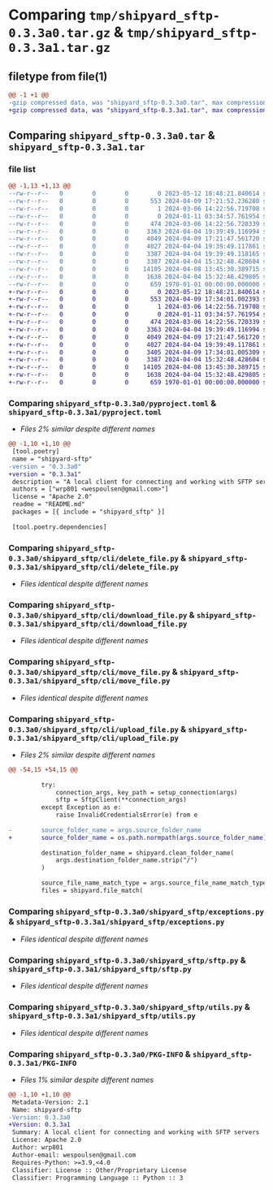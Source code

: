 # Comparing `tmp/shipyard_sftp-0.3.3a0.tar.gz` & `tmp/shipyard_sftp-0.3.3a1.tar.gz`

## filetype from file(1)

```diff
@@ -1 +1 @@
-gzip compressed data, was "shipyard_sftp-0.3.3a0.tar", max compression
+gzip compressed data, was "shipyard_sftp-0.3.3a1.tar", max compression
```

## Comparing `shipyard_sftp-0.3.3a0.tar` & `shipyard_sftp-0.3.3a1.tar`

### file list

```diff
@@ -1,13 +1,13 @@
--rw-r--r--   0        0        0        0 2023-05-12 18:48:21.840614 shipyard_sftp-0.3.3a0/README.md
--rw-r--r--   0        0        0      553 2024-04-09 17:21:52.236280 shipyard_sftp-0.3.3a0/pyproject.toml
--rw-r--r--   0        0        0        1 2024-03-06 14:22:56.719708 shipyard_sftp-0.3.3a0/shipyard_sftp/__init__.py
--rw-r--r--   0        0        0        0 2024-01-11 03:34:57.761954 shipyard_sftp-0.3.3a0/shipyard_sftp/cli/__init__.py
--rw-r--r--   0        0        0      474 2024-03-06 14:22:56.720339 shipyard_sftp-0.3.3a0/shipyard_sftp/cli/authtest.py
--rw-r--r--   0        0        0     3363 2024-04-04 19:39:49.116994 shipyard_sftp-0.3.3a0/shipyard_sftp/cli/delete_file.py
--rw-r--r--   0        0        0     4049 2024-04-09 17:21:47.561720 shipyard_sftp-0.3.3a0/shipyard_sftp/cli/download_file.py
--rw-r--r--   0        0        0     4027 2024-04-04 19:39:49.117861 shipyard_sftp-0.3.3a0/shipyard_sftp/cli/move_file.py
--rw-r--r--   0        0        0     3387 2024-04-04 19:39:49.118165 shipyard_sftp-0.3.3a0/shipyard_sftp/cli/upload_file.py
--rw-r--r--   0        0        0     3387 2024-04-04 15:32:48.428604 shipyard_sftp-0.3.3a0/shipyard_sftp/exceptions.py
--rw-r--r--   0        0        0    14105 2024-04-08 13:45:30.389715 shipyard_sftp-0.3.3a0/shipyard_sftp/sftp.py
--rw-r--r--   0        0        0     1638 2024-04-04 15:32:48.429805 shipyard_sftp-0.3.3a0/shipyard_sftp/utils.py
--rw-r--r--   0        0        0      659 1970-01-01 00:00:00.000000 shipyard_sftp-0.3.3a0/PKG-INFO
+-rw-r--r--   0        0        0        0 2023-05-12 18:48:21.840614 shipyard_sftp-0.3.3a1/README.md
+-rw-r--r--   0        0        0      553 2024-04-09 17:34:01.002393 shipyard_sftp-0.3.3a1/pyproject.toml
+-rw-r--r--   0        0        0        1 2024-03-06 14:22:56.719708 shipyard_sftp-0.3.3a1/shipyard_sftp/__init__.py
+-rw-r--r--   0        0        0        0 2024-01-11 03:34:57.761954 shipyard_sftp-0.3.3a1/shipyard_sftp/cli/__init__.py
+-rw-r--r--   0        0        0      474 2024-03-06 14:22:56.720339 shipyard_sftp-0.3.3a1/shipyard_sftp/cli/authtest.py
+-rw-r--r--   0        0        0     3363 2024-04-04 19:39:49.116994 shipyard_sftp-0.3.3a1/shipyard_sftp/cli/delete_file.py
+-rw-r--r--   0        0        0     4049 2024-04-09 17:21:47.561720 shipyard_sftp-0.3.3a1/shipyard_sftp/cli/download_file.py
+-rw-r--r--   0        0        0     4027 2024-04-04 19:39:49.117861 shipyard_sftp-0.3.3a1/shipyard_sftp/cli/move_file.py
+-rw-r--r--   0        0        0     3405 2024-04-09 17:34:01.005309 shipyard_sftp-0.3.3a1/shipyard_sftp/cli/upload_file.py
+-rw-r--r--   0        0        0     3387 2024-04-04 15:32:48.428604 shipyard_sftp-0.3.3a1/shipyard_sftp/exceptions.py
+-rw-r--r--   0        0        0    14105 2024-04-08 13:45:30.389715 shipyard_sftp-0.3.3a1/shipyard_sftp/sftp.py
+-rw-r--r--   0        0        0     1638 2024-04-04 15:32:48.429805 shipyard_sftp-0.3.3a1/shipyard_sftp/utils.py
+-rw-r--r--   0        0        0      659 1970-01-01 00:00:00.000000 shipyard_sftp-0.3.3a1/PKG-INFO
```

### Comparing `shipyard_sftp-0.3.3a0/pyproject.toml` & `shipyard_sftp-0.3.3a1/pyproject.toml`

 * *Files 2% similar despite different names*

```diff
@@ -1,10 +1,10 @@
 [tool.poetry]
 name = "shipyard-sftp"
-version = "0.3.3a0"
+version = "0.3.3a1"
 description = "A local client for connecting and working with SFTP servers"
 authors = ["wrp801 <wespoulsen@gmail.com>"]
 license = "Apache 2.0"
 readme = "README.md"
 packages = [{ include = "shipyard_sftp" }]
 
 [tool.poetry.dependencies]
```

### Comparing `shipyard_sftp-0.3.3a0/shipyard_sftp/cli/delete_file.py` & `shipyard_sftp-0.3.3a1/shipyard_sftp/cli/delete_file.py`

 * *Files identical despite different names*

### Comparing `shipyard_sftp-0.3.3a0/shipyard_sftp/cli/download_file.py` & `shipyard_sftp-0.3.3a1/shipyard_sftp/cli/download_file.py`

 * *Files identical despite different names*

### Comparing `shipyard_sftp-0.3.3a0/shipyard_sftp/cli/move_file.py` & `shipyard_sftp-0.3.3a1/shipyard_sftp/cli/move_file.py`

 * *Files identical despite different names*

### Comparing `shipyard_sftp-0.3.3a0/shipyard_sftp/cli/upload_file.py` & `shipyard_sftp-0.3.3a1/shipyard_sftp/cli/upload_file.py`

 * *Files 2% similar despite different names*

```diff
@@ -54,15 +54,15 @@
 
         try:
             connection_args, key_path = setup_connection(args)
             sftp = SftpClient(**connection_args)
         except Exception as e:
             raise InvalidCredentialsError(e) from e
 
-        source_folder_name = args.source_folder_name
+        source_folder_name = os.path.normpath(args.source_folder_name)
 
         destination_folder_name = shipyard.clean_folder_name(
             args.destination_folder_name.strip("/")
         )
 
         source_file_name_match_type = args.source_file_name_match_type or "exact_match"
         files = shipyard.file_match(
```

### Comparing `shipyard_sftp-0.3.3a0/shipyard_sftp/exceptions.py` & `shipyard_sftp-0.3.3a1/shipyard_sftp/exceptions.py`

 * *Files identical despite different names*

### Comparing `shipyard_sftp-0.3.3a0/shipyard_sftp/sftp.py` & `shipyard_sftp-0.3.3a1/shipyard_sftp/sftp.py`

 * *Files identical despite different names*

### Comparing `shipyard_sftp-0.3.3a0/shipyard_sftp/utils.py` & `shipyard_sftp-0.3.3a1/shipyard_sftp/utils.py`

 * *Files identical despite different names*

### Comparing `shipyard_sftp-0.3.3a0/PKG-INFO` & `shipyard_sftp-0.3.3a1/PKG-INFO`

 * *Files 1% similar despite different names*

```diff
@@ -1,10 +1,10 @@
 Metadata-Version: 2.1
 Name: shipyard-sftp
-Version: 0.3.3a0
+Version: 0.3.3a1
 Summary: A local client for connecting and working with SFTP servers
 License: Apache 2.0
 Author: wrp801
 Author-email: wespoulsen@gmail.com
 Requires-Python: >=3.9,<4.0
 Classifier: License :: Other/Proprietary License
 Classifier: Programming Language :: Python :: 3
```

